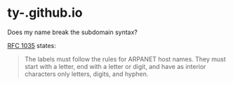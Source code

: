 ty-.github.io
=============

Does my name break the subdomain syntax?


[RFC 1035](http://www.ietf.org/rfc/rfc1035.txt) states:

> The labels must follow the rules for ARPANET host names.  They must start with a letter, end with a letter or digit, and have as interior characters only letters, digits, and hyphen.
